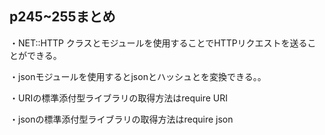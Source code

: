 ## p245~255まとめ
・NET::HTTP クラスとモジュールを使用することでHTTPリクエストを送ることができる。

・jsonモジュールを使用するとjsonとハッシュとを変換できる。。

・URIの標準添付型ライブラリの取得方法はrequire URI

・jsonの標準添付型ライブラリの取得方法はrequire json
